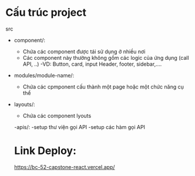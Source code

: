 # Cấu trúc project

src

- component/:
  - Chứa các component được tái sử dụng ở nhiều nơi
  - Các component này thường không gồm các logic của ứng dụng (call API, ..)
    -VD: Button, card, input Header, footer, sidebar,....
- modules/module-name/:
  - Chứa các cpmponent cấu thành một page hoặc một chức năng cụ thể
- layouts/:

  - Chứa các component lyouts

  -apis/:
  -setup thư viện gọi API
  -setup các hàm gọi API

  # Link Deploy:

  https://bc-52-capstone-react.vercel.app/
